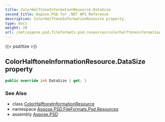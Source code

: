 ```yaml
---
title: ColorHalftoneInformationResource.DataSize
second_title: Aspose.PSD for .NET API Reference
description: ColorHalftoneInformationResource property. 
type: docs
weight: 20
url: /net/aspose.psd.fileformats.psd.resources/colorhalftoneinformationresource/datasize/
---
```

{{< psd/tize >}}
## ColorHalftoneInformationResource.DataSize property

```csharp
public override int DataSize { get; }
```

### See Also

* class [ColorHalftoneInformationResource](../)
* namespace [Aspose.PSD.FileFormats.Psd.Resources](../../colorhalftoneinformationresource/)
* assembly [Aspose.PSD](../../../)


